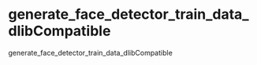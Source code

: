 # generate_face_detector_train_data_dlibCompatible
generate_face_detector_train_data_dlibCompatible
